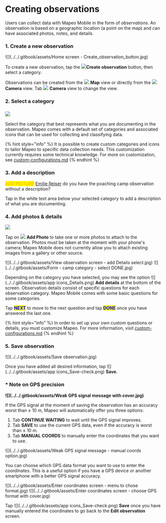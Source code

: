 # Creating observations

Users can collect data with Mapeo Mobile in the form of _observations_. An observation is based on a geographic location (a point on the map) and can have associated photos, notes, and details.

### 1. Create a new observation

![](../../.gitbook/assets/Home screen - Create\_observation\_button.jpg)  &#x20;

To create a new observation, tap the ![](../../.gitbook/assets/create\_observation.png)**Create observation** button, then select a category.

Observations can be created from the ![](https://lh4.googleusercontent.com/kZF8mKvkk2rQmed-6BC1i\_rDrGE2x320yJXXJW8ie\_0YuuF8AXUKPOPq9j\_cxIsVEOh33BhsDtJH8U-pz4LS4nCwCjJBvNH0LnUEtJrJqr2MkmrrSAcRfTYlP0kpCrs5qE1fsPpx) **Map** view or directly from the ![](https://lh6.googleusercontent.com/frEQrTzBVEG1\_7QbIuBtPoJmeTnZnLZ7vFuCJIm7wOly9cfTeBfqhEKvHOwk1feLIsyvNECJTOaEpUOA5l-Tuid1i-oToURZ4P52iJEAcpgzgQkAJnvKTN\_d1UXd8FUE9-mNg1Sk) **Camera** view. Tab ![](https://lh6.googleusercontent.com/frEQrTzBVEG1\_7QbIuBtPoJmeTnZnLZ7vFuCJIm7wOly9cfTeBfqhEKvHOwk1feLIsyvNECJTOaEpUOA5l-Tuid1i-oToURZ4P52iJEAcpgzgQkAJnvKTN\_d1UXd8FUE9-mNg1Sk) **Camera** view to change the view.

### 2. Select a category

### ![](../../.gitbook/assets/Categories\_screen.jpg)

Select the category that best represents what you are documenting in the observation. Mapeo comes with a default set of categories and associated icons that can be used for collecting and classifying data.&#x20;

{% hint style="info" %}
It is possible to create custom categories and icons to tailor Mapeo to specific data collection needs. This customization currently requires some technical knowledge. For more on customization, see [custom-configurations.md](../pre-launch-deployment-preparation/custom-configurations.md "mention")
{% endhint %}

### 3. Add a description

<mark style="color:orange;">ADD PICTURE</mark> [Emilie Reiser](https://app.gitbook.com/u/eoRD69NtvuP79U9P8xcJqnbVjdM2 "mention") do you have the poaching camp observation without a description?

Tap in the white text area below your selected category to add a description of what you are documenting.

### 4. Add photos & details

![](../../.gitbook/assets/Add\_description.jpg)

Tap on ![](https://lh6.googleusercontent.com/frEQrTzBVEG1\_7QbIuBtPoJmeTnZnLZ7vFuCJIm7wOly9cfTeBfqhEKvHOwk1feLIsyvNECJTOaEpUOA5l-Tuid1i-oToURZ4P52iJEAcpgzgQkAJnvKTN\_d1UXd8FUE9-mNg1Sk) **Add Photo** to take one or more photos to attach to the observation.  Photos must be taken at the moment with your phone's camera; Mapeo Mobile does not currently allow you to attach existing images from a gallery or other source.

<mark style="color:red;"></mark>![](../../.gitbook/assets/View observation screen - add Details select.jpg)  <mark style="color:red;"></mark>  ![](../../.gitbook/assets/Form - camp category - select DONE.jpg)<mark style="color:red;"></mark>

Depending on the category you have selected, you may see the option ![](../../.gitbook/assets/app icons\_Details.png) **Add details** at the bottom of the screen. Observation details consist of specific questions for each observation category. Mapeo Mobile comes with some basic questions for some categories.&#x20;

Tap <mark style="color:blue;">**NEXT**</mark> to move to the next question and tap <mark style="color:blue;">**DONE**</mark> once you have answered the last one.&#x20;

{% hint style="info" %}
In order to set up your own custom questions or details, you must customize Mapeo. For more information, visit [custom-configurations.md](../pre-launch-deployment-preparation/custom-configurations.md "mention")
{% endhint %}

### 5. Save observation

<mark style="background-color:orange;"></mark>![](../../.gitbook/assets/Save observation.jpg)<mark style="background-color:orange;"></mark>

Once you have added all desired information, tap ![](../../.gitbook/assets/app icons\_Save-check.png) **Save**.

### \* Note on GPS precision

<mark style="color:red;">****</mark>![](../../.gitbook/assets/Weak GPS signal message with cover.jpg)<mark style="color:red;">****</mark>

If the GPS signal at the moment of saving the observation has an accuracy worst than ± 10 m, Mapeo will automatically offer you three options:

1. Tab **CONTINUE WAITING** to wait until the GPS signal improves.
2. Tab **SAVE** to use the current GPS data, even if the accuracy is worst than ± 10 m.
3. Tab **MANUAL COORDS** to manually enter the coordinates that you want to use.

<mark style="color:red;"></mark>![](../../.gitbook/assets/Weak GPS signal message - manual coords option.jpg) &#x20;

You can choose which GPS data format you want to use to enter the coordinates. This is a useful option if you have a GPS device or another smartphone with a better GPS signal accuracy.&#x20;

![](../../.gitbook/assets/Enter coordinates screen - menu to chose format.jpg)  ![](../../.gitbook/assets/Enter coordinates screen - choose GPS format with cover.jpg)

Tap ![](../../.gitbook/assets/app icons\_Save-check.png) **Save** once you have manually entered the coordinates to go back to the **Edit observation** screen.
